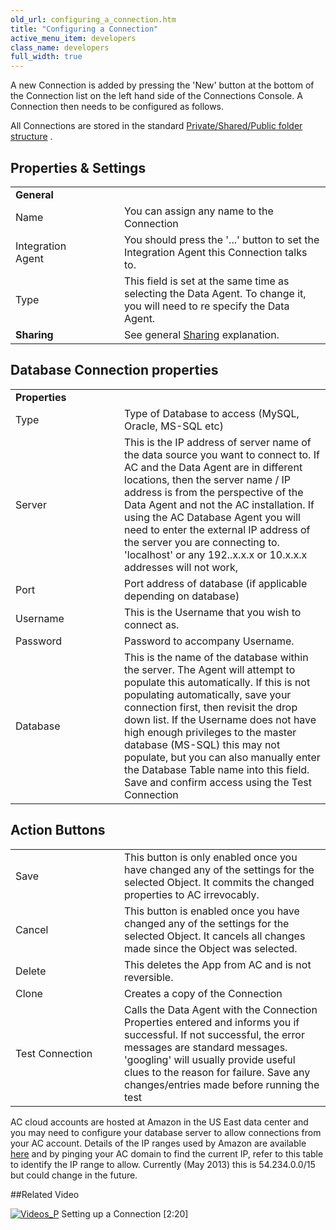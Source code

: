 ```yaml
---
old_url: configuring_a_connection.htm
title: "Configuring a Connection"
active_menu_item: developers
class_name: developers
full_width: true
---
```



A new Connection is added by pressing the 'New' button at the bottom of the Connection list on the left hand side of the Connections Console. A Connection then needs to be configured as follows.

All Connections are stored in the standard [Private/Shared/Public folder structure](/developers/documentation/product-guide/the-console/private-shared-and-public-fol) .

## Properties & Settings

<table>
<tr>
<td width="126">
  <strong>General</strong>

</td>
<td width="16">
</td>
<td>
</td>
</tr>
<tr>
<td width="126">
Name

</td>
<td width="16">
</td>
<td>
You can assign any name to the Connection

</td>
</tr>
<tr>
<td width="126">
Integration Agent

</td>
<td width="16">
</td>
<td>
You should press the '...' button to set the Integration Agent this Connection talks to.

</td>
</tr>
<tr>
<td width="126">
Type

</td>
<td width="16">
</td>
<td>
This field is set at the same time as selecting the Data Agent. To change it, you will need to re specify the Data Agent.

</td>
</tr>
<tr>
<td width="126">
  <strong>Sharing</strong>

</td>
<td width="16">
</td>
<td>
  See general <a href="/developers/documentation/product-guide/the-console/sharing">Sharing</a> explanation.

</td>
</tr>
</table>

## Database Connection properties

<table>
<tr>
<td width="126">
  <strong>Properties</strong>

</td>
<td width="16">
</td>
<td>
</td>
</tr>
<tr>
<td width="126">
Type

</td>
<td width="16">
</td>
<td>
Type of Database to access (MySQL, Oracle, MS-SQL etc)

</td>
</tr>
<tr>
<td width="126">
Server

</td>
<td width="16">
</td>
<td>
This is the IP address of server name of the data source you want to connect to. If AC and the Data Agent are in different locations, then the server name / IP address is from the perspective of the Data Agent and not the AC installation. If using the AC Database Agent you will need to enter the external IP address of the server you are connecting to. 'localhost' or any 192..x.x.x or 10.x.x.x addresses will not work,

</td>
</tr>
<tr>
<td width="126">
Port

</td>
<td width="16">
</td>
<td>
Port address of database (if applicable depending on database)

</td>
</tr>
<tr>
<td width="126">
Username

</td>
<td width="16">
</td>
<td>
This is the Username that you wish to connect as.

</td>
</tr>
<tr>
<td width="126">
Password

</td>
<td width="16">
</td>
<td>
Password to accompany Username.

</td>
</tr>
<tr>
<td width="126">
Database

</td>
<td width="16">
</td>
<td>
This is the name of the database within the server. The Agent will attempt to populate this automatically. If this is not populating automatically, save your connection first, then revisit the drop down list. If the Username does not have high enough privileges to the master database (MS-SQL) this may not populate, but you can also manually enter the Database Table name into this field. Save and confirm access using the Test Connection

</td>
</tr>
</table>

## Action Buttons

<table>
<tr>
<td width="126">
Save

</td>
<td width="16">
</td>
<td>
This button is only enabled once you have changed any of the settings for the selected Object. It commits the changed properties to AC irrevocably.

</td>
</tr>
<tr>
<td width="126">
Cancel

</td>
<td width="16">
</td>
<td>
This button is enabled once you have changed any of the settings for the selected Object. It cancels all changes made since the Object was selected.

</td>
</tr>
<tr>
<td width="126">
Delete

</td>
<td width="16">
</td>
<td>
This deletes the App from AC and is not reversible.

</td>
</tr>
<tr>
<td width="126">
Clone

</td>
<td width="16">
</td>
<td>
Creates a copy of the Connection

</td>
</tr>
<tr>
<td width="126">
Test Connection

</td>
<td width="16">
</td>
<td>
Calls the Data Agent with the Connection Properties entered and informs you if successful. If not successful, the error messages are standard messages. 'googling' will usually provide useful clues to the reason for failure. Save any changes/entries made before running the test

</td>
</tr>
</table>

AC cloud accounts are hosted at Amazon in the US East data center and you may need to configure your database server to allow connections from your AC account. Details of the IP ranges used by Amazon are available [here](https://forums.aws.amazon.com/ann.jspa?annID=1528) and by pinging your AC domain to find the current IP, refer to this table to identify the IP range to allow. Currently (May 2013) this is 54.234.0.0/15 but could change in the future.

##Related Video

[![Videos\_P](/img/docs/videos_p.png)](http://www.youtube.com/v/tQpe5tx6qcc?autoplay=1&hd=1&fs=1&showsearch=0&rel=0&) Setting up a Connection [2:20]

